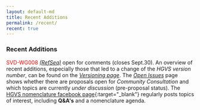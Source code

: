 ```yaml
---
layout: default-md
title: Recent Additions
permalink: /recent/
recent: true
---
```


### Recent Additions

<font color="red">SVD-WG008</font> [_(RefSeq)_](/bg-material/consultation/svd-wg008/) open for comments (closes Sept.30).
An overview of recent additions, especially those that led to a change of the _HGVS version number_, can be found on the [_Versioning page_](/versioning). The [_Open Issues_](/recommendations/open-issues/) page shows whether there are proposals open for _Community Consultation_ and which topics are currently _under discussion_ (pre-proposal status). The [HGVS nomenclature facebook page](https://www.facebook.com/HGVSmutnomen){:target="\_blank"} regularly posts topics of interest, including **Q&A's** and a nomenclature agenda.
